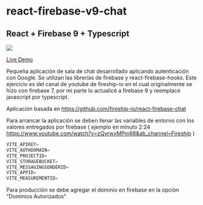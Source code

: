 ﻿# react-firebase-v9-chat
 
 ## React + Firebase 9 + Typescript

<p><a href="https://react-firebase-v9-chat.vercel.app/" title="Redirect to Firebase chat">
<img 
src="https://res.cloudinary.com/dwvkka6mz/image/upload/v1671228926/chat_jwdaog.png"></a></p>

[Live Demo](https://react-firebase-v9-chat.vercel.app/)

Pequeña aplicación de sala de chat desarrollado aplicando autenticación con Google. Se utilizan las librerías de firebase y react-firebase-hooks. Este ejercicio es del canal de youtube de fireship-io en el cual originalmente se hizo con firebase 7, por mi parte lo actualicé a firebase 9 y reemplacé javascript por typescript.

Aplicación basada en https://github.com/fireship-io/react-firebase-chat

Para arrancar la aplicación se deben llenar las variables de entorno con los valores entregados por firebase ( ejemplo en minuto 2:24 https://www.youtube.com/watch?v=zQyrwxMPm88&ab_channel=Fireship )

```javascript
VITE_APIKEY=
VITE_AUTHDOMAIN=
VITE_PROJECTID=
VITE_STORAGEBUCKET=
VITE_MESSAGINGSENDERID=
VITE_APPID=
VITE_MEASUREMENTID=
```
Para producción se debe agregar el dominio en firebase en la opción "Dominios Autorizados"
